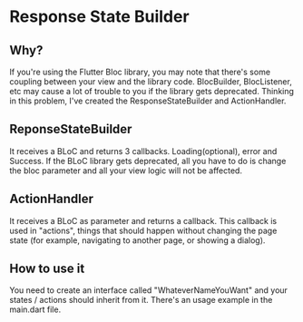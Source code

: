 # Response State Builder

## Why?
If you're using the Flutter Bloc library, you may note that there's some coupling between your view and the library code. 
BlocBuilder, BlocListener, etc may cause a lot of trouble to you if the library gets deprecated.
Thinking in this problem, I've created the ResponseStateBuilder and ActionHandler. 

## ReponseStateBuilder
It receives a BLoC and returns 3 callbacks. Loading(optional), error and Success. If the BLoC library gets deprecated, 
all you have to do is change the bloc parameter and all your view logic will not be affected.

## ActionHandler
It receives a BLoC as parameter and returns a callback. This callback is used in "actions", things that should happen without
changing the page state (for example, navigating to another page, or showing a dialog).

## How to use it
You need to create an interface called "WhateverNameYouWant" and your states / actions should inherit from it. There's an usage example in the main.dart file.
